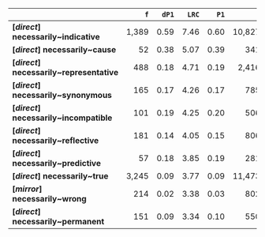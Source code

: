 |                                           |   `f` |   `dP1` |   `LRC` |   `P1` |      `G2` | `l1`        | `l2`           |   `f1` |   `f2` |       `N` |   `exp_f` |   `unexp_f` |   `unexp_r` |   `odds_r_disc` |   `t` |   `MI` |   `dP2` |   `P2` |   `deltaP_max` |   `deltaP_mean` | `dataset`   |
|:------------------------------------------|------:|--------:|--------:|-------:|----------:|:------------|:---------------|-------:|-------:|----------:|----------:|------------:|------------:|----------------:|------:|-------:|--------:|-------:|---------------:|----------------:|:------------|
| **[_direct_] necessarily~indicative**     | 1,389 |    0.59 |    7.46 |   0.60 | 10,827.28 | necessarily | indicative     | 42,886 |  2,313 | 6,347,362 |     15.63 |    1,373.37 |        0.99 |            2.36 | 36.85 |   1.95 |    0.03 |   0.03 |           0.59 |            0.31 | direct      |
| **[_direct_] necessarily~cause**          |    52 |    0.38 |    5.07 |   0.39 |    341.90 | necessarily | cause          | 42,886 |    134 | 6,347,362 |      0.91 |       51.09 |        0.98 |            1.97 |  7.09 |   1.76 |    0.00 |   0.00 |           0.38 |            0.19 | direct      |
| **[_direct_] necessarily~representative** |   488 |    0.18 |    4.71 |   0.19 |  2,416.54 | necessarily | representative | 42,886 |  2,560 | 6,347,362 |     17.30 |      470.70 |        0.96 |            1.54 | 21.31 |   1.45 |    0.01 |   0.01 |           0.18 |            0.10 | direct      |
| **[_direct_] necessarily~synonymous**     |   165 |    0.17 |    4.26 |   0.17 |    785.72 | necessarily | synonymous     | 42,886 |    943 | 6,347,362 |      6.37 |      158.63 |        0.96 |            1.50 | 12.35 |   1.41 |    0.00 |   0.00 |           0.17 |            0.09 | direct      |
| **[_direct_] necessarily~incompatible**   |   101 |    0.19 |    4.25 |   0.20 |    506.31 | necessarily | incompatible   | 42,886 |    513 | 6,347,362 |      3.47 |       97.53 |        0.97 |            1.56 |  9.70 |   1.46 |    0.00 |   0.00 |           0.19 |            0.10 | direct      |
| **[_direct_] necessarily~reflective**     |   181 |    0.14 |    4.05 |   0.15 |    806.50 | necessarily | reflective     | 42,886 |  1,197 | 6,347,362 |      8.09 |      172.91 |        0.96 |            1.42 | 12.85 |   1.35 |    0.00 |   0.00 |           0.14 |            0.07 | direct      |
| **[_direct_] necessarily~predictive**     |    57 |    0.18 |    3.85 |   0.19 |    281.73 | necessarily | predictive     | 42,886 |    299 | 6,347,362 |      2.02 |       54.98 |        0.96 |            1.54 |  7.28 |   1.45 |    0.00 |   0.00 |           0.18 |            0.09 | direct      |
| **[_direct_] necessarily~true**           | 3,245 |    0.09 |    3.77 |   0.09 | 11,473.44 | necessarily | true           | 42,886 | 34,967 | 6,347,362 |    236.25 |    3,008.75 |        0.93 |            1.21 | 52.82 |   1.14 |    0.07 |   0.08 |           0.09 |            0.08 | direct      |
| **[_mirror_] necessarily~wrong**          |   214 |    0.02 |    3.38 |   0.03 |    802.78 | necessarily | wrong          |    992 |  8,506 |   583,470 |     14.46 |      199.54 |        0.93 |            1.28 | 13.64 |   1.17 |    0.20 |   0.22 |           0.20 |            0.11 | mirror      |
| **[_direct_] necessarily~permanent**      |   151 |    0.09 |    3.34 |   0.10 |    550.69 | necessarily | permanent      | 42,886 |  1,488 | 6,347,362 |     10.05 |      140.95 |        0.93 |            1.22 | 11.47 |   1.18 |    0.00 |   0.00 |           0.09 |            0.05 | direct      |